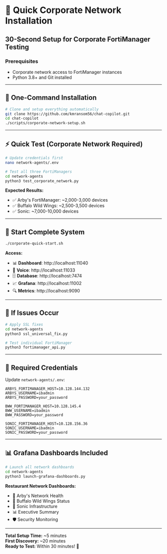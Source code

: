 # 🏢 Quick Corporate Network Installation

## 30-Second Setup for Corporate FortiManager Testing

### Prerequisites
- Corporate network access to FortiManager instances
- Python 3.8+ and Git installed

---

## 🚀 **One-Command Installation**

```bash
# Clone and setup everything automatically
git clone https://github.com/kmransom56/chat-copilot.git
cd chat-copilot
./scripts/corporate-network-setup.sh
```

---

## ⚡ **Quick Test (Corporate Network Required)**

```bash
# Update credentials first
nano network-agents/.env

# Test all three FortiManagers
cd network-agents
python3 test_corporate_network.py
```

**Expected Results:**
- ✅ Arby's FortiManager: ~2,000-3,000 devices
- ✅ Buffalo Wild Wings: ~2,500-3,500 devices  
- ✅ Sonic: ~7,000-10,000 devices

---

## 🎯 **Start Complete System**

```bash
./corporate-quick-start.sh
```

**Access:**
- 📊 **Dashboard**: http://localhost:11040
- 🎤 **Voice**: http://localhost:11033
- 🗄️ **Database**: http://localhost:7474
- 📈 **Grafana**: http://localhost:11002
- 🔍 **Metrics**: http://localhost:9090

---

## 🔧 **If Issues Occur**

```bash
# Apply SSL fixes
cd network-agents
python3 ssl_universal_fix.py

# Test individual FortiManager
python3 fortimanager_api.py
```

---

## 📝 **Required Credentials**

Update `network-agents/.env`:
```env
ARBYS_FORTIMANAGER_HOST=10.128.144.132
ARBYS_USERNAME=ibadmin
ARBYS_PASSWORD=your_password

BWW_FORTIMANAGER_HOST=10.128.145.4
BWW_USERNAME=ibadmin  
BWW_PASSWORD=your_password

SONIC_FORTIMANAGER_HOST=10.128.156.36
SONIC_USERNAME=ibadmin
SONIC_PASSWORD=your_password
```

---

## 📊 **Grafana Dashboards Included**

```bash
# Launch all network dashboards
cd network-agents
python3 launch-grafana-dashboards.py
```

**Restaurant Network Dashboards:**
- 🍔 Arby's Network Health
- 🍗 Buffalo Wild Wings Status  
- 🌭 Sonic Infrastructure
- 📊 Executive Summary
- 🛡️ Security Monitoring

---

**Total Setup Time:** ~5 minutes  
**First Discovery:** ~20 minutes  
**Ready to Test:** Within 30 minutes! 🚀